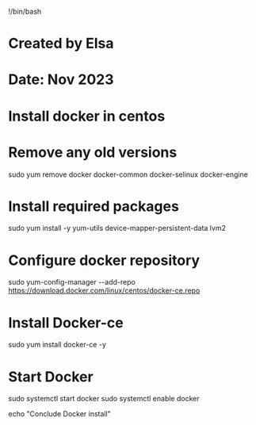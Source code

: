 !/bin/bash
# Created by Elsa
# Date: Nov 2023
# Install docker in centos

# Remove any old versions
sudo yum remove docker docker-common docker-selinux docker-engine

# Install required packages
sudo yum install -y yum-utils device-mapper-persistent-data lvm2

# Configure docker repository
sudo yum-config-manager --add-repo https://download.docker.com/linux/centos/docker-ce.repo

# Install Docker-ce
sudo yum install docker-ce -y

# Start Docker
sudo systemctl start docker
sudo systemctl enable docker

echo "Conclude Docker install"
